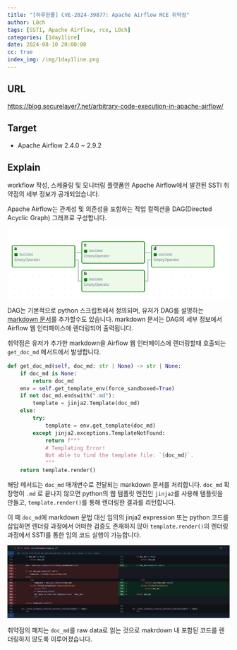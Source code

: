 ```yaml
---
title: "[하루한줄] CVE-2024-39877: Apache Airflow RCE 취약점"
author: L0ch
tags: [SSTI, Apache Airflow, rce, L0ch]
categories: [1day1line]
date: 2024-08-10 20:00:00
cc: true
index_img: /img/1day1line.png
---
```

## URL

https://blog.securelayer7.net/arbitrary-code-execution-in-apache-airflow/

## Target

- Apache Airflow 2.4.0 ~ 2.9.2

## Explain

workflow 작성, 스케줄링 및 모니터링 플랫폼인 Apache Airflow에서 발견된 SSTI 취약점의 세부 정보가 공개되었습니다.

Apache Airflow는 관계성 및 의존성을 포함하는 작업 컬렉션을 DAG(Directed Acyclic Graph) 그래프로 구성합니다.

![image.png](./2024-08-10/image1.png)

DAG는 기본적으로 python 스크립트에서 정의되며, 유저가 DAG를 설명하는 [markdown 문서](https://www.astronomer.io/docs/learn/custom-airflow-ui-docs-tutorial?tab=TaskFlowAPI#step-2-create-a-new-dag)를 추가할수도 있습니다. markdown 문서는 DAG의 세부 정보에서 Airflow 웹 인터페이스에 렌더링되어 출력됩니다.

취약점은 유저가 추가한 markdown을 Airflow 웹 인터페이스에 렌더링할때 호출되는 `get_doc_md` 메서드에서 발생합니다.

```python
def get_doc_md(self, doc_md: str | None) -> str | None:
    if doc_md is None:
        return doc_md
    env = self.get_template_env(force_sandboxed=True)
    if not doc_md.endswith(".md"):
        template = jinja2.Template(doc_md)
    else:
        try:
            template = env.get_template(doc_md)
        except jinja2.exceptions.TemplateNotFound:
            return f"""
            # Templating Error!
            Not able to find the template file: `{doc_md}`.
            """
    return template.render()
```

해당 메서드는 `doc_md` 매개변수로 전달되는 markdown 문서를 처리합니다. `doc_md` 확장명이 `.md` 로 끝나지 않으면 python의 웹 템플릿 엔진인 `jinja2`를 사용해 템플릿을 만들고, `template.render()`를 통해 렌더링한 결과를 리턴합니다. 

이 때 `doc_md`에 markdown 문법 대신 임의의 jinja2 expression 또는 python 코드를 삽입하면 렌더링 과정에서 어떠한 검증도 존재하지 않아 `template.render()`의 렌더링 과정에서 SSTI를 통한 임의 코드 실행이 가능합니다.

![image.png](./2024-08-10/image2.png)

취약점의 패치는 `doc_md`를 raw data로 읽는 것으로 makrdown 내 포함된 코드를 렌더링하지 않도록 이루어졌습니다.